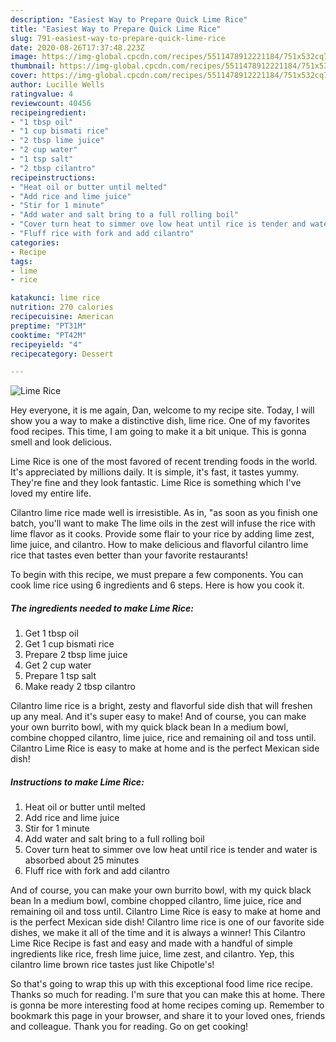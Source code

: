 ```yaml
---
description: "Easiest Way to Prepare Quick Lime Rice"
title: "Easiest Way to Prepare Quick Lime Rice"
slug: 791-easiest-way-to-prepare-quick-lime-rice
date: 2020-08-26T17:37:48.223Z
image: https://img-global.cpcdn.com/recipes/5511478912221184/751x532cq70/lime-rice-recipe-main-photo.jpg
thumbnail: https://img-global.cpcdn.com/recipes/5511478912221184/751x532cq70/lime-rice-recipe-main-photo.jpg
cover: https://img-global.cpcdn.com/recipes/5511478912221184/751x532cq70/lime-rice-recipe-main-photo.jpg
author: Lucille Wells
ratingvalue: 4
reviewcount: 40456
recipeingredient:
- "1 tbsp oil"
- "1 cup bismati rice"
- "2 tbsp lime juice"
- "2 cup water"
- "1 tsp salt"
- "2 tbsp cilantro"
recipeinstructions:
- "Heat oil or butter until melted"
- "Add rice and lime juice"
- "Stir for 1 minute"
- "Add water and salt bring to a full rolling boil"
- "Cover turn heat to simmer ove low heat until rice is tender and water is absorbed about 25 minutes"
- "Fluff rice with fork and add cilantro"
categories:
- Recipe
tags:
- lime
- rice

katakunci: lime rice 
nutrition: 270 calories
recipecuisine: American
preptime: "PT31M"
cooktime: "PT42M"
recipeyield: "4"
recipecategory: Dessert

---
```



![Lime Rice](https://img-global.cpcdn.com/recipes/5511478912221184/751x532cq70/lime-rice-recipe-main-photo.jpg)

Hey everyone, it is me again, Dan, welcome to my recipe site. Today, I will show you a way to make a distinctive dish, lime rice. One of my favorites food recipes. This time, I am going to make it a bit unique. This is gonna smell and look delicious.

Lime Rice is one of the most favored of recent trending foods in the world. It's appreciated by millions daily. It is simple, it's fast, it tastes yummy. They're fine and they look fantastic. Lime Rice is something which I've loved my entire life.

Cilantro lime rice made well is irresistible. As in, &#34;as soon as you finish one batch, you&#39;ll want to make The lime oils in the zest will infuse the rice with lime flavor as it cooks. Provide some flair to your rice by adding lime zest, lime juice, and cilantro. How to make delicious and flavorful cilantro lime rice that tastes even better than your favorite restaurants!


To begin with this recipe, we must prepare a few components. You can cook lime rice using 6 ingredients and 6 steps. Here is how you cook it.

<!--inarticleads1-->

##### The ingredients needed to make Lime Rice:

1. Get 1 tbsp oil
1. Get 1 cup bismati rice
1. Prepare 2 tbsp lime juice
1. Get 2 cup water
1. Prepare 1 tsp salt
1. Make ready 2 tbsp cilantro


Cilantro lime rice is a bright, zesty and flavorful side dish that will freshen up any meal. And it&#39;s super easy to make! And of course, you can make your own burrito bowl, with my quick black bean In a medium bowl, combine chopped cilantro, lime juice, rice and remaining oil and toss until. Cilantro Lime Rice is easy to make at home and is the perfect Mexican side dish! 

<!--inarticleads2-->

##### Instructions to make Lime Rice:

1. Heat oil or butter until melted
1. Add rice and lime juice
1. Stir for 1 minute
1. Add water and salt bring to a full rolling boil
1. Cover turn heat to simmer ove low heat until rice is tender and water is absorbed about 25 minutes
1. Fluff rice with fork and add cilantro


And of course, you can make your own burrito bowl, with my quick black bean In a medium bowl, combine chopped cilantro, lime juice, rice and remaining oil and toss until. Cilantro Lime Rice is easy to make at home and is the perfect Mexican side dish! Cilantro lime rice is one of our favorite side dishes, we make it all of the time and it is always a winner! This Cilantro Lime Rice Recipe is fast and easy and made with a handful of simple ingredients like rice, fresh lime juice, lime zest, and cilantro. Yep, this cilantro lime brown rice tastes just like Chipotle&#39;s! 

So that's going to wrap this up with this exceptional food lime rice recipe. Thanks so much for reading. I'm sure that you can make this at home. There is gonna be more interesting food at home recipes coming up. Remember to bookmark this page in your browser, and share it to your loved ones, friends and colleague. Thank you for reading. Go on get cooking!
